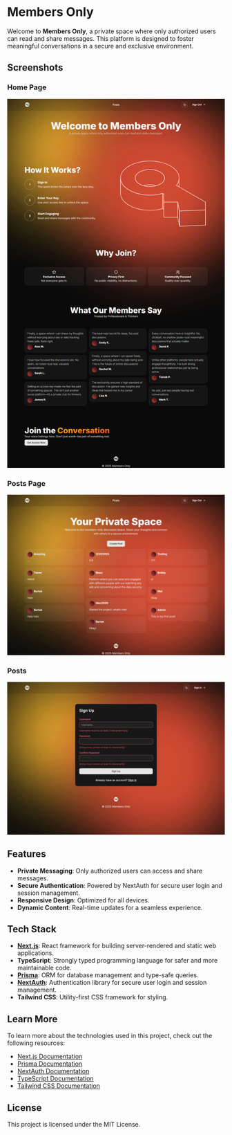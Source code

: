 # Members Only

Welcome to **Members Only**, a private space where only authorized users can read and share messages. This platform is designed to foster meaningful conversations in a secure and exclusive environment.

## Screenshots

### Home Page
![Home Page](/screenshots/home-page.png)

### Posts Page
![Posts Page](/screenshots/posts-page.png)

### Posts
![Sign Up Page](/screenshots/signup-page.png)

## Features

- **Private Messaging**: Only authorized users can access and share messages.
- **Secure Authentication**: Powered by NextAuth for secure user login and session management.
- **Responsive Design**: Optimized for all devices.
- **Dynamic Content**: Real-time updates for a seamless experience.

## Tech Stack

- **[Next.js](https://nextjs.org/)**: React framework for building server-rendered and static web applications.
- **TypeScript**: Strongly typed programming language for safer and more maintainable code.
- **[Prisma](https://www.prisma.io/)**: ORM for database management and type-safe queries.
- **[NextAuth](https://next-auth.js.org/)**: Authentication library for secure user login and session management.
- **Tailwind CSS**: Utility-first CSS framework for styling.

## Learn More

To learn more about the technologies used in this project, check out the following resources:

- [Next.js Documentation](https://nextjs.org/docs)
- [Prisma Documentation](https://www.prisma.io/docs)
- [NextAuth Documentation](https://next-auth.js.org/getting-started/introduction)
- [TypeScript Documentation](https://www.typescriptlang.org/docs/)
- [Tailwind CSS Documentation](https://tailwindcss.com/docs)

## License

This project is licensed under the MIT License.
